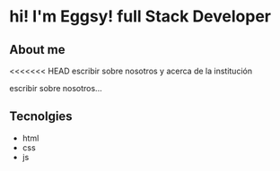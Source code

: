 # hi! I'm Eggsy! full Stack Developer
## About me 
<<<<<<< HEAD
escribir sobre nosotros y acerca de la institución

escribir sobre nosotros...

## Tecnolgies 
- html 
- css
- js

